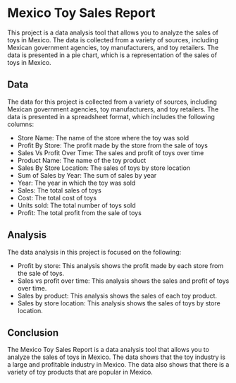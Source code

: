 # Mexico Toy Sales Report

This project is a data analysis tool that allows you to analyze the sales of toys in Mexico. The data is collected from a variety of sources, including Mexican government agencies, toy manufacturers, and toy retailers. The data is presented in a pie chart, which is a representation of the sales of toys in Mexico. 


## Data

The data for this project is collected from a variety of sources, including Mexican government agencies, toy manufacturers, and toy retailers. The data is presented in a spreadsheet format, which includes the following columns:

* Store Name: The name of the store where the toy was sold
* Profit By Store: The profit made by the store from the sale of toys
* Sales Vs Profit Over Time: The sales and profit of toys over time
* Product Name: The name of the toy product
* Sales By Store Location: The sales of toys by store location
* Sum of Sales by Year: The sum of sales by year
* Year: The year in which the toy was sold
* Sales: The total sales of toys
* Cost: The total cost of toys
* Units sold: The total number of toys sold
* Profit: The total profit from the sale of toys

## Analysis

The data analysis in this project is focused on the following:

* Profit by store: This analysis shows the profit made by each store from the sale of toys.
* Sales vs profit over time: This analysis shows the sales and profit of toys over time.
* Sales by product: This analysis shows the sales of each toy product.
* Sales by store location: This analysis shows the sales of toys by store location.

## Conclusion

The Mexico Toy Sales Report is a data analysis tool that allows you to analyze the sales of toys in Mexico. The data shows that the toy industry is a large and profitable industry in Mexico. The data also shows that there is a variety of toy products that are popular in Mexico.
